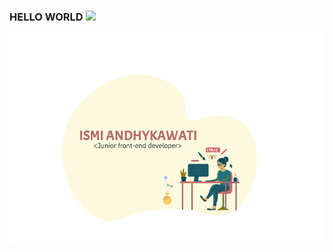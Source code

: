 ### HELLO WORLD <img src="https://media.giphy.com/media/hvRJCLFzcasrR4ia7z/giphy.gif" width="25px">
![Drag Racing](ismi.png)
